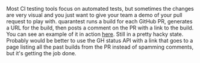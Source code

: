 Most CI testing tools focus on automated tests, but sometimes the changes are
very visual and you just want to give your team a demo of your pull request to
play with. quarantest runs a build for each GitHub PR, generates a URL for the
build, then posts a comment on the PR with a link to the build. You can see an
example of it in action [here][0]. Still in a pretty hacky state. Probably would
be better to use the GH status API with a link that goes to a page listing all
the past builds from the PR instead of spamming comments, but it's getting the
job done.

[0]: https://github.com/anderspitman/quarantest
